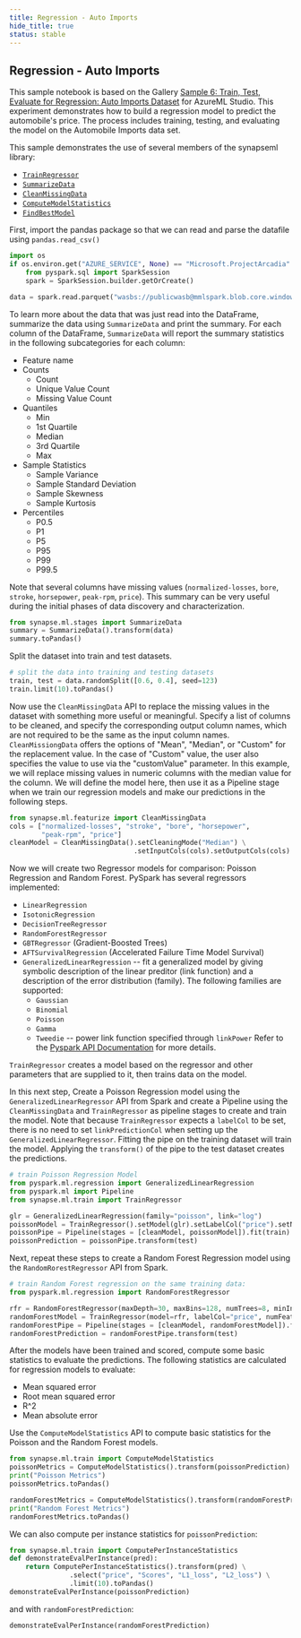 ```yaml
---
title: Regression - Auto Imports
hide_title: true
status: stable
---
```

## Regression - Auto Imports

This sample notebook is based on the Gallery [Sample 6: Train, Test, Evaluate
for Regression: Auto Imports
Dataset](https://gallery.cortanaintelligence.com/Experiment/670fbfc40c4f44438bfe72e47432ae7a)
for AzureML Studio.  This experiment demonstrates how to build a regression
model to predict the automobile's price.  The process includes training, testing,
and evaluating the model on the Automobile Imports data set.

This sample demonstrates the use of several members of the synapseml library:
- [`TrainRegressor`
  ](https://mmlspark.blob.core.windows.net/docs/1.0.0-rc4/pyspark/mmlspark.train.html?#module-mmlspark.train.TrainRegressor)
- [`SummarizeData`
  ](https://mmlspark.blob.core.windows.net/docs/1.0.0-rc4/pyspark/mmlspark.stages.html?#module-mmlspark.stages.SummarizeData)
- [`CleanMissingData`
  ](https://mmlspark.blob.core.windows.net/docs/1.0.0-rc4/pyspark/mmlspark.featurize.html?#module-mmlspark.featurize.CleanMissingData)
- [`ComputeModelStatistics`
  ](https://mmlspark.blob.core.windows.net/docs/1.0.0-rc4/pyspark/mmlspark.train.html?#module-mmlspark.train.ComputeModelStatistics)
- [`FindBestModel`
  ](https://mmlspark.blob.core.windows.net/docs/1.0.0-rc4/pyspark/mmlspark.automl.html?#module-mmlspark.automl.FindBestModel)

First, import the pandas package so that we can read and parse the datafile
using `pandas.read_csv()`


```python
import os
if os.environ.get("AZURE_SERVICE", None) == "Microsoft.ProjectArcadia":
    from pyspark.sql import SparkSession
    spark = SparkSession.builder.getOrCreate()
```


```python
data = spark.read.parquet("wasbs://publicwasb@mmlspark.blob.core.windows.net/AutomobilePriceRaw.parquet")

```

To learn more about the data that was just read into the DataFrame,
summarize the data using `SummarizeData` and print the summary.  For each
column of the DataFrame, `SummarizeData` will report the summary statistics
in the following subcategories for each column:
* Feature name
* Counts
  - Count
  - Unique Value Count
  - Missing Value Count
* Quantiles
  - Min
  - 1st Quartile
  - Median
  - 3rd Quartile
  - Max
* Sample Statistics
  - Sample Variance
  - Sample Standard Deviation
  - Sample Skewness
  - Sample Kurtosis
* Percentiles
  - P0.5
  - P1
  - P5
  - P95
  - P99
  - P99.5

Note that several columns have missing values (`normalized-losses`, `bore`,
`stroke`, `horsepower`, `peak-rpm`, `price`).  This summary can be very
useful during the initial phases of data discovery and characterization.


```python
from synapse.ml.stages import SummarizeData
summary = SummarizeData().transform(data)
summary.toPandas()
```

Split the dataset into train and test datasets.


```python
# split the data into training and testing datasets
train, test = data.randomSplit([0.6, 0.4], seed=123)
train.limit(10).toPandas()
```

Now use the `CleanMissingData` API to replace the missing values in the
dataset with something more useful or meaningful.  Specify a list of columns
to be cleaned, and specify the corresponding output column names, which are
not required to be the same as the input column names. `CleanMissiongData`
offers the options of "Mean", "Median", or "Custom" for the replacement
value.  In the case of "Custom" value, the user also specifies the value to
use via the "customValue" parameter.  In this example, we will replace
missing values in numeric columns with the median value for the column.  We
will define the model here, then use it as a Pipeline stage when we train our
regression models and make our predictions in the following steps.


```python
from synapse.ml.featurize import CleanMissingData
cols = ["normalized-losses", "stroke", "bore", "horsepower",
        "peak-rpm", "price"]
cleanModel = CleanMissingData().setCleaningMode("Median") \
                               .setInputCols(cols).setOutputCols(cols)
```

Now we will create two Regressor models for comparison: Poisson Regression
and Random Forest.  PySpark has several regressors implemented:
* `LinearRegression`
* `IsotonicRegression`
* `DecisionTreeRegressor`
* `RandomForestRegressor`
* `GBTRegressor` (Gradient-Boosted Trees)
* `AFTSurvivalRegression` (Accelerated Failure Time Model Survival)
* `GeneralizedLinearRegression` -- fit a generalized model by giving symbolic
  description of the linear preditor (link function) and a description of the
  error distribution (family).  The following families are supported:
  - `Gaussian`
  - `Binomial`
  - `Poisson`
  - `Gamma`
  - `Tweedie` -- power link function specified through `linkPower`
Refer to the
[Pyspark API Documentation](http://spark.apache.org/docs/latest/api/python/)
for more details.

`TrainRegressor` creates a model based on the regressor and other parameters
that are supplied to it, then trains data on the model.

In this next step, Create a Poisson Regression model using the
`GeneralizedLinearRegressor` API from Spark and create a Pipeline using the
`CleanMissingData` and `TrainRegressor` as pipeline stages to create and
train the model.  Note that because `TrainRegressor` expects a `labelCol` to
be set, there is no need to set `linkPredictionCol` when setting up the
`GeneralizedLinearRegressor`.  Fitting the pipe on the training dataset will
train the model.  Applying the `transform()` of the pipe to the test dataset
creates the predictions.


```python
# train Poisson Regression Model
from pyspark.ml.regression import GeneralizedLinearRegression
from pyspark.ml import Pipeline
from synapse.ml.train import TrainRegressor

glr = GeneralizedLinearRegression(family="poisson", link="log")
poissonModel = TrainRegressor().setModel(glr).setLabelCol("price").setNumFeatures(256)
poissonPipe = Pipeline(stages = [cleanModel, poissonModel]).fit(train)
poissonPrediction = poissonPipe.transform(test)
```

Next, repeat these steps to create a Random Forest Regression model using the
`RandomRorestRegressor` API from Spark.


```python
# train Random Forest regression on the same training data:
from pyspark.ml.regression import RandomForestRegressor

rfr = RandomForestRegressor(maxDepth=30, maxBins=128, numTrees=8, minInstancesPerNode=1)
randomForestModel = TrainRegressor(model=rfr, labelCol="price", numFeatures=256).fit(train)
randomForestPipe = Pipeline(stages = [cleanModel, randomForestModel]).fit(train)
randomForestPrediction = randomForestPipe.transform(test)
```

After the models have been trained and scored, compute some basic statistics
to evaluate the predictions.  The following statistics are calculated for
regression models to evaluate:
* Mean squared error
* Root mean squared error
* R^2
* Mean absolute error

Use the `ComputeModelStatistics` API to compute basic statistics for
the Poisson and the Random Forest models.


```python
from synapse.ml.train import ComputeModelStatistics
poissonMetrics = ComputeModelStatistics().transform(poissonPrediction)
print("Poisson Metrics")
poissonMetrics.toPandas()
```


```python
randomForestMetrics = ComputeModelStatistics().transform(randomForestPrediction)
print("Random Forest Metrics")
randomForestMetrics.toPandas()
```

We can also compute per instance statistics for `poissonPrediction`:


```python
from synapse.ml.train import ComputePerInstanceStatistics
def demonstrateEvalPerInstance(pred):
    return ComputePerInstanceStatistics().transform(pred) \
               .select("price", "Scores", "L1_loss", "L2_loss") \
               .limit(10).toPandas()
demonstrateEvalPerInstance(poissonPrediction)
```

and with `randomForestPrediction`:


```python
demonstrateEvalPerInstance(randomForestPrediction)
```
